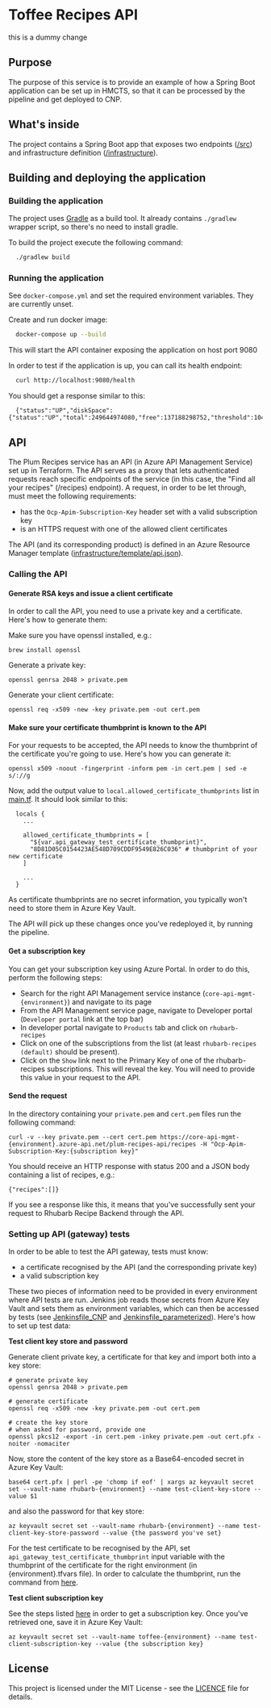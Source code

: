 # Toffee Recipes API

this is a dummy change

## Purpose

The purpose of this service is to provide an example of how a Spring Boot application can be
set up in HMCTS, so that it can be processed by the pipeline and get deployed to CNP.

## What's inside

The project contains a Spring Boot app that exposes two endpoints ([/src](/src)) and infrastructure
definition ([/infrastructure](/infrastructure)).

## Building and deploying the application

### Building the application

The project uses [Gradle](https://gradle.org) as a build tool. It already contains
`./gradlew` wrapper script, so there's no need to install gradle.

To build the project execute the following command:

```bash
  ./gradlew build
```

### Running the application

See `docker-compose.yml` and set the required environment variables.  They are currently unset.

Create and run docker image:

```bash
  docker-compose up --build
```

This will start the API container exposing the application on host port 9080

In order to test if the application is up, you can call its health endpoint:

```bash
  curl http://localhost:9080/health
```

You should get a response similar to this:

```
  {"status":"UP","diskSpace":{"status":"UP","total":249644974080,"free":137188298752,"threshold":10485760}}
```

## API

The Plum Recipes service has an API (in Azure API Management Service) set up in Terraform. The API serves as
a proxy that lets authenticated requests reach specific endpoints of the service (in this case, the "Find all
your recipes" (/recipes) endpoint). A request, in order to be let through, must meet the following requirements:

- has the `Ocp-Apim-Subscription-Key` header set with a valid subscription key
- is an HTTPS request with one of the allowed client certificates

The API (and its corresponding product) is defined in an Azure Resource Manager template
([infrastructure/template/api.json](infrastructure/template/api.json)).

### Calling the API

#### Generate RSA keys and issue a client certificate

In order to call the API, you need to use a private key and a certificate. Here's how to generate them:

Make sure you have openssl installed, e.g.:

```
brew install openssl
```

Generate a private key:

```
openssl genrsa 2048 > private.pem
```

Generate your client certificate:

```
openssl req -x509 -new -key private.pem -out cert.pem
```

#### <a name="certificate-thumbprint" />Make sure your certificate thumbprint is known to the API

For your requests to be accepted, the API needs to know the thumbprint of the certificate you're going to use.
Here's how you can generate it:

```
openssl x509 -noout -fingerprint -inform pem -in cert.pem | sed -e s/://g
```

Now, add the output value to `local.allowed_certificate_thumbprints` list in [main.tf](infrastructure/main.tf).
It should look similar to this:

```
  locals {
    ...

    allowed_certificate_thumbprints = [
      "${var.api_gateway_test_certificate_thumbprint}",
      "8D81D05C0154423AE548D709CDDF9549E826C036" # thumbprint of your new certificate
    ]

    ...
  }
```

As certificate thumbprints are no secret information, you typically won't need to store them in Azure Key Vault.

The API will pick up these changes once you've redeployed it, by running the pipeline.

#### <a name="get-subscription-key" />Get a subscription key

You can get your subscription key using Azure Portal. In order to do this, perform the following steps:
- Search for the right API Management service instance (`core-api-mgmt-{environment}`) and navigate to its page
- From the API Management service page, navigate to Developer portal (`Developer portal` link at the top bar)
- In developer portal navigate to `Products` tab and click on `rhubarb-recipes`
- Click on one of the subscriptions from the list (at least `rhubarb-recipes (default)` should be present).
- Click on the `Show` link next to the Primary Key of one of the rhubarb-recipes subscriptions. This will
reveal the key. You will need to provide this value in your request to the API.


#### Send the request

In the directory containing your `private.pem` and `cert.pem` files run the following command:

```
curl -v --key private.pem --cert cert.pem https://core-api-mgmt-{environment}.azure-api.net/plum-recipes-api/recipes -H "Ocp-Apim-Subscription-Key:{subscription key}"
```

You should receive an HTTP response with status 200 and a JSON body containing a list of recipes, e.g.:

```
{"recipes":[]}
```

If you see a response like this, it means that you've successfully sent your request to Rhubarb Recipe Backend
through the API.

### Setting up API (gateway) tests

In order to be able to test the API gateway, tests must know:

 - a certificate recognised by the API (and the corresponding private key)
 - a valid subscription key

These two pieces of information need to be provided in every environment where API tests are run.
Jenkins job reads those secrets from Azure Key Vault and sets them as environment
variables, which can then be accessed by tests (see [Jenkinsfile_CNP](Jenkinsfile_CNP)
and [Jenkinsfile_parameterized](Jenkinsfile_parameterized)). Here's how to set up test
data:

**Test client key store and password**

Generate client private key, a certificate for that key and import both into a key store:

```
# generate private key
openssl genrsa 2048 > private.pem

# generate certificate
openssl req -x509 -new -key private.pem -out cert.pem

# create the key store
# when asked for password, provide one
openssl pkcs12 -export -in cert.pem -inkey private.pem -out cert.pfx -noiter -nomaciter
```

Now, store the content of the key store as a Base64-encoded secret in Azure Key Vault:

```
base64 cert.pfx | perl -pe 'chomp if eof' | xargs az keyvault secret set --vault-name rhubarb-{environment} --name test-client-key-store --value $1
```

and also the password for that key store:

```
az keyvault secret set --vault-name rhubarb-{environment} --name test-client-key-store-password --value {the password you've set}
```

For the test certificate to be recognised by the API, set `api_gateway_test_certificate_thumbprint` input variable
with the thumbprint of the certificate for the right environment (in {environment}.tfvars file). In order
to calculate the thumbprint, run the command from [here](#certificate-thumbprint).

**Test client subscription key**

See the steps listed [here](#get-subscription-key) in order to get a subscription key. Once you've
retrieved one, save it in Azure Key Vault:

```
az keyvault secret set --vault-name toffee-{environment} --name test-client-subscription-key --value {the subscription key}
```

## License

This project is licensed under the MIT License - see the [LICENCE](LICENCE.md) file for details.
